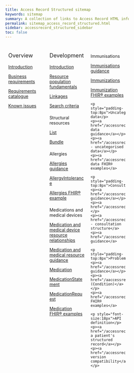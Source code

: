 ```yaml
---
title: Access Record Structured sitemap
keywords: sitemap
summary: A collection of links to Access Record HTML information
permalink: sitemap_access_record_structured.html
sidebar: accessrecord_structured_sidebar
toc: false
---
```

<style>
* {
  box-sizing: border-box;
}

/* Create three equal columns that floats next to each other */
.column {
  float: left;
  width: 33.33%;
  padding: 10px;

}

/* Clear floats after the columns */
.row:after {
  content: "";
  display: table;
  clear: both;
}
</style>

<div class="row">
  <div class="column">
   <p style="font-size:18px">Overview</p>
    	<p><a href="/accessrecord_structured.html">Introduction</a></p>
    	<p><a href="/accessrecord_structured_requirements.html">Business requirements</a></p>
	 <p><a href="/pages/accessrecord_structured/GP%20Connect%20Req%20Cat%20-%20Access%20Record%20Structured%20Data%20v2.1.xlsx">Requirements catalogue</a></p> 
    	<p><a href="/accessrecord_structured_known_issues.html">Known issues</a></p>
  </div>
  <div class="column">
    <p style="font-size:18px">Development</p>
	<p><a href="/accessrecord_structured_development.html">Introduction</a></p>	
    	<p><a href="/accessrecord_structured_development_resources_overview.html">Resource population fundamentals</a></p>
	<p><a href="/accessrecord_structured_development_linkages.html">Linkages</a></p>  
	  <p><a href="/accessrecord_structured_development_search.html">Search criteria</a></p>
	<p style="padding-top:8px">Structural resources</p>  
	<p><a href="/accessrecord_structured_development_list.html">List</a></p>
	<p><a href="/accessrecord_structured_development_bundle.html">Bundle</a></p>
	<p style="padding-top:8px">Allergies</p>
	<p><a href="/accessrecord_structured_development_allergies_guidance.html">Allergies guidance</a></p> 
	<p><a href="/accessrecord_structured_development_allergyintolerance.html">AllergyIntolerance</a></p>
	<p><a href="/accessrecord_structured_development_fhir_examples_allergies.html">Allergies FHIR&reg; example</a></p>  
	<p style="padding-top:8px">Medications and medical devices</p>  
	<p><a href="/accessrecord_structured_development_medication_resource_relationships.html">Medication and medical device resource relationships</a></p>
	<p><a href="/accessrecord_structured_development_medication_guidance.html">Medication and medical resource guidance</a></p>  
	<p><a href="/accessrecord_structured_development_medication.html">Medication</a></p>
	<p><a href="/accessrecord_structured_development_medicationstatement.html">MedicationStatement</a></p>
	<p><a href="/accessrecord_structured_development_medicationrequest.html">MedicationRequest</a></p>
	<p><a href="/accessrecord_structured_development_fhir_examples_medication.html">Medication FHIR&reg; examples</a></p>
	
  </div>
  <div class="column">   
	<p style="padding-top:8px">Immunisations</p>
	<p><a href="/accessrecord_structured_development_immunization_guidance.html">Immunisations guidance</a></p>
	<p><a href="/accessrecord_structured_development_immunization.html">Immunizations</a></p>
	<p><a href="/accessrecord_structured_development_fhir_examples_immunizations.html">Immunization FHIR&reg; examples</a></p>
	
	<p style="padding-top:8px">Uncategorised data</p>
	<p><a href="/accessrecord_structured_development_uncategorisedData_guidance.html">Uncategorised data guidance</a></p>
	<p><a href="/accessrecord_structured_development_observation_uncategorisedData.html">Observation - uncategorised data</a></p>
	<p><a href="/accessrecord_structured_development_fhir_examples_uncategorised.html">Uncategorised data FHIR® examples</a>
	
	<p style="padding-top:8px">Consultations</p>
	<p><a href="/accessrecord_structured_development_consultation_guidance.html">Consultation guidance</a></p>
	<p><a href="/accessrecord_structured_development_encounter.html">Encounter</a></p>
	<p><a href="/accessrecord_structured_development_list_consultation.html">List - consultation structure</a>
	<p><a href="/accessrecord_structured_development_fhir_examples_consultations.html">Consultation guidance</a>
		
	<p style="padding-top:8px">Problems</p>
	<p><a href="/accessrecord_structured_development_problems_guidance.html">Problem guidance</a></p>
	<p><a href="/aaccessrecord_structured_problems.html">ProblemHeader (Condition)</a></p>
	<p><a href="/accessrecord_structured_development_fhir_examples_consultations.html">Problems FHIR® examples</a>
		
	<p style="font-size:18px">API definition</p>
	<p><a href="/accessrecord_structured_development_retrieve_patient_record.html">Retrieve a patient's structured record</a></p>
	<p><a href="/accessrecord_structured_development_version_compatibility.html">API version compatibility</a></p>  
  </div>
</div>
